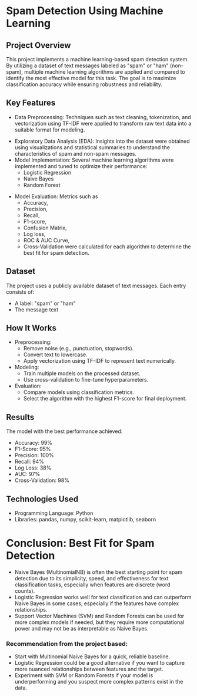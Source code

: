 # Spam Detection Using Machine Learning 
## Project Overview
This project implements a machine learning-based spam detection system. By utilizing a dataset of text messages labeled as "spam" or "ham" (non-spam), multiple machine learning algorithms are applied and compared to identify the most effective model for this task. The goal is to maximize classification accuracy while ensuring robustness and reliability.
## Key Features
- Data Preprocessing: Techniques such as text cleaning, tokenization, and vectorization using TF-IDF were applied to transform raw text data into a suitable format for modeling.
* Exploratory Data Analysis (EDA): Insights into the dataset were obtained using visualizations and statistical summaries to understand the characteristics of spam and non-spam messages.
* Model Implementation: Several machine learning algorithms were implemented and tuned to optimize their performance:
  - Logistic Regression
  - Naive Bayes
  - Random Forest
- Model Evaluation: Metrics such as
  - Accuracy,
  - Precision,
  - Recall, 
  - F1-score,
  - Confusion Matrix,
  - Log loss,
  - ROC & AUC Curve,
  - Cross-Validation were calculated for each algorithm to determine the best fit for spam detection.
## Dataset
The project uses a publicly available dataset of text messages. Each entry consists of:
- A label: "spam" or "ham"
- The message text
## How It Works
- Preprocessing:
  - Remove noise (e.g., punctuation, stopwords).
  - Convert text to lowercase.
  - Apply vectorization using TF-IDF to represent text numerically.
- Modeling:
  - Train multiple models on the processed dataset.
  - Use cross-validation to fine-tune hyperparameters.
- Evaluation:
  - Compare models using classification metrics.
  - Select the algorithm with the highest F1-score for final deployment.
## Results
The model with the best performance achieved:
- Accuracy: 99%
- F1-Score: 95%
- Precision: 100%
- Recall: 94%
- Log Loss: 38%
- AUC: 97%
- Cross-Validation: 98%

## Technologies Used
- Programming Language: Python
- Libraries: pandas, numpy, scikit-learn, matplotlib, seaborn
 
# Conclusion: Best Fit for Spam Detection
* Naive Bayes (MultinomialNB) is often the best starting point for spam detection due to its simplicity, speed, and effectiveness for text classification tasks, especially when features are discrete (word counts).
* Logistic Regression works well for text classification and can outperform Naive Bayes in some cases, especially if the features have complex relationships.
* Support Vector Machines (SVM) and Random Forests can be used for more complex models if needed, but they require more computational power and may not be as interpretable as Naive Bayes.
### Recommendation from the project based:
* Start with Multinomial Naive Bayes for a quick, reliable baseline.
* Logistic Regression could be a good alternative if you want to capture more nuanced relationships between features and the target.
* Experiment with SVM or Random Forests if your model is underperforming and you suspect more complex patterns exist in the data.
